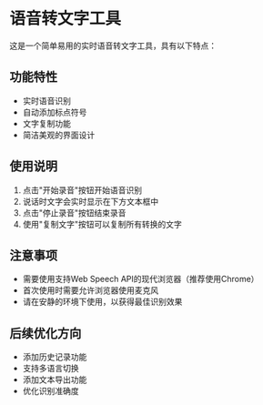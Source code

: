 # 语音转文字工具

这是一个简单易用的实时语音转文字工具，具有以下特点：

## 功能特性
- 实时语音识别
- 自动添加标点符号
- 文字复制功能
- 简洁美观的界面设计

## 使用说明
1. 点击"开始录音"按钮开始语音识别
2. 说话时文字会实时显示在下方文本框中
3. 点击"停止录音"按钮结束录音
4. 使用"复制文字"按钮可以复制所有转换的文字

## 注意事项
- 需要使用支持Web Speech API的现代浏览器（推荐使用Chrome）
- 首次使用时需要允许浏览器使用麦克风
- 请在安静的环境下使用，以获得最佳识别效果

## 后续优化方向
- 添加历史记录功能
- 支持多语言切换
- 添加文本导出功能
- 优化识别准确度

